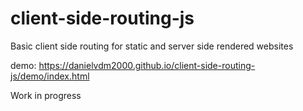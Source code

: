 # client-side-routing-js
Basic client side routing for static and server side rendered websites

demo: https://danielvdm2000.github.io/client-side-routing-js/demo/index.html

Work in progress
